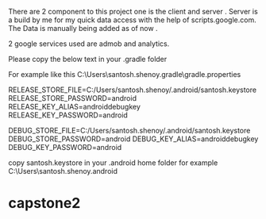 There are 2 component to this project one is the client and server . Server is a build by me for my quick data access 
with the help of scripts.google.com. The Data is manually being added as of now .

2 google services used are admob and analytics.


Please copy the below text in your .gradle folder

For example like this C:\Users\santosh.shenoy\.gradle\gradle.properties

RELEASE_STORE_FILE=C:/Users/santosh.shenoy/.android/santosh.keystore
RELEASE_STORE_PASSWORD=android
RELEASE_KEY_ALIAS=androiddebugkey
RELEASE_KEY_PASSWORD=android

DEBUG_STORE_FILE=C:/Users/santosh.shenoy/.android/santosh.keystore
DEBUG_STORE_PASSWORD=android
DEBUG_KEY_ALIAS=androiddebugkey
DEBUG_KEY_PASSWORD=android


copy santosh.keystore in your .android home folder for example
C:\Users\santosh.shenoy\.android

# capstone2
